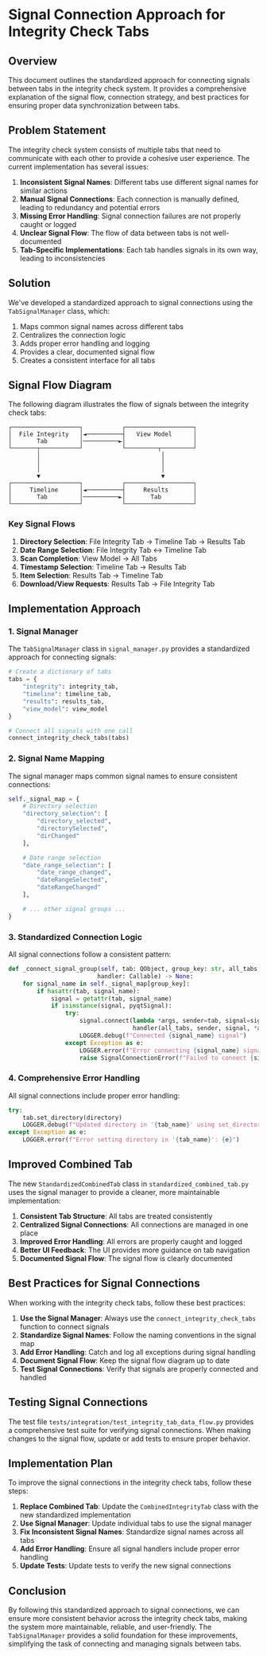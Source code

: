 # Signal Connection Approach for Integrity Check Tabs

## Overview

This document outlines the standardized approach for connecting signals between tabs in the integrity check system. It provides a comprehensive explanation of the signal flow, connection strategy, and best practices for ensuring proper data synchronization between tabs.

## Problem Statement

The integrity check system consists of multiple tabs that need to communicate with each other to provide a cohesive user experience. The current implementation has several issues:

1. **Inconsistent Signal Names**: Different tabs use different signal names for similar actions
2. **Manual Signal Connections**: Each connection is manually defined, leading to redundancy and potential errors
3. **Missing Error Handling**: Signal connection failures are not properly caught or logged
4. **Unclear Signal Flow**: The flow of data between tabs is not well-documented
5. **Tab-Specific Implementations**: Each tab handles signals in its own way, leading to inconsistencies

## Solution

We've developed a standardized approach to signal connections using the `TabSignalManager` class, which:

1. Maps common signal names across different tabs
2. Centralizes the connection logic
3. Adds proper error handling and logging
4. Provides a clear, documented signal flow
5. Creates a consistent interface for all tabs

## Signal Flow Diagram

The following diagram illustrates the flow of signals between the integrity check tabs:

```
┌───────────────────┐           ┌───────────────────┐
│  File Integrity   │◄──────────┤   View Model      │
│       Tab         │──────────►│                   │
└───────┬───────────┘           └─────────┬─────────┘
        │                                  │
        │                                  │
        │                                  │
        ▼                                  ▼
┌───────────────────┐           ┌───────────────────┐
│     Timeline      │◄──────────┤     Results       │
│       Tab         │──────────►│       Tab         │
└───────────────────┘           └───────────────────┘
```

### Key Signal Flows

1. **Directory Selection**: File Integrity Tab → Timeline Tab → Results Tab
2. **Date Range Selection**: File Integrity Tab ↔ Timeline Tab
3. **Scan Completion**: View Model → All Tabs
4. **Timestamp Selection**: Timeline Tab → Results Tab
5. **Item Selection**: Results Tab → Timeline Tab
6. **Download/View Requests**: Results Tab → File Integrity Tab

## Implementation Approach

### 1. Signal Manager

The `TabSignalManager` class in `signal_manager.py` provides a standardized approach for connecting signals:

```python
# Create a dictionary of tabs
tabs = {
    "integrity": integrity_tab,
    "timeline": timeline_tab,
    "results": results_tab,
    "view_model": view_model
}

# Connect all signals with one call
connect_integrity_check_tabs(tabs)
```

### 2. Signal Name Mapping

The signal manager maps common signal names to ensure consistent connections:

```python
self._signal_map = {
    # Directory selection
    "directory_selection": [
        "directory_selected",
        "directorySelected",
        "dirChanged"
    ],

    # Date range selection
    "date_range_selection": [
        "date_range_changed",
        "dateRangeSelected",
        "dateRangeChanged"
    ],

    # ... other signal groups ...
}
```

### 3. Standardized Connection Logic

All signal connections follow a consistent pattern:

```python
def _connect_signal_group(self, tab: QObject, group_key: str, all_tabs: Dict[str, QObject],
                         handler: Callable) -> None:
    for signal_name in self._signal_map[group_key]:
        if hasattr(tab, signal_name):
            signal = getattr(tab, signal_name)
            if isinstance(signal, pyqtSignal):
                try:
                    signal.connect(lambda *args, sender=tab, signal=signal_name:
                                   handler(all_tabs, sender, signal, *args))
                    LOGGER.debug(f"Connected {signal_name} signal")
                except Exception as e:
                    LOGGER.error(f"Error connecting {signal_name} signal: {e}")
                    raise SignalConnectionError(f"Failed to connect {signal_name}: {e}")
```

### 4. Comprehensive Error Handling

All signal connections include proper error handling:

```python
try:
    tab.set_directory(directory)
    LOGGER.debug(f"Updated directory in '{tab_name}' using set_directory")
except Exception as e:
    LOGGER.error(f"Error setting directory in '{tab_name}': {e}")
```

## Improved Combined Tab

The new `StandardizedCombinedTab` class in `standardized_combined_tab.py` uses the signal manager to provide a cleaner, more maintainable implementation:

1. **Consistent Tab Structure**: All tabs are treated consistently
2. **Centralized Signal Connections**: All connections are managed in one place
3. **Improved Error Handling**: All errors are properly caught and logged
4. **Better UI Feedback**: The UI provides more guidance on tab navigation
5. **Documented Signal Flow**: The signal flow is clearly documented

## Best Practices for Signal Connections

When working with the integrity check tabs, follow these best practices:

1. **Use the Signal Manager**: Always use the `connect_integrity_check_tabs` function to connect signals
2. **Standardize Signal Names**: Follow the naming conventions in the signal map
3. **Add Error Handling**: Catch and log all exceptions during signal handling
4. **Document Signal Flow**: Keep the signal flow diagram up to date
5. **Test Signal Connections**: Verify that signals are properly connected and handled

## Testing Signal Connections

The test file `tests/integration/test_integrity_tab_data_flow.py` provides a comprehensive test suite for verifying signal connections. When making changes to the signal flow, update or add tests to ensure proper behavior.

## Implementation Plan

To improve the signal connections in the integrity check tabs, follow these steps:

1. **Replace Combined Tab**: Update the `CombinedIntegrityTab` class with the new standardized implementation
2. **Use Signal Manager**: Update individual tabs to use the signal manager
3. **Fix Inconsistent Signal Names**: Standardize signal names across all tabs
4. **Add Error Handling**: Ensure all signal handlers include proper error handling
5. **Update Tests**: Update tests to verify the new signal connections

## Conclusion

By following this standardized approach to signal connections, we can ensure more consistent behavior across the integrity check tabs, making the system more maintainable, reliable, and user-friendly. The `TabSignalManager` provides a solid foundation for these improvements, simplifying the task of connecting and managing signals between tabs.
